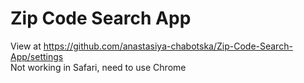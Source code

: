 # Zip Code Search App
View at https://github.com/anastasiya-chabotska/Zip-Code-Search-App/settings <br>
Not working in Safari, need to use Chrome
